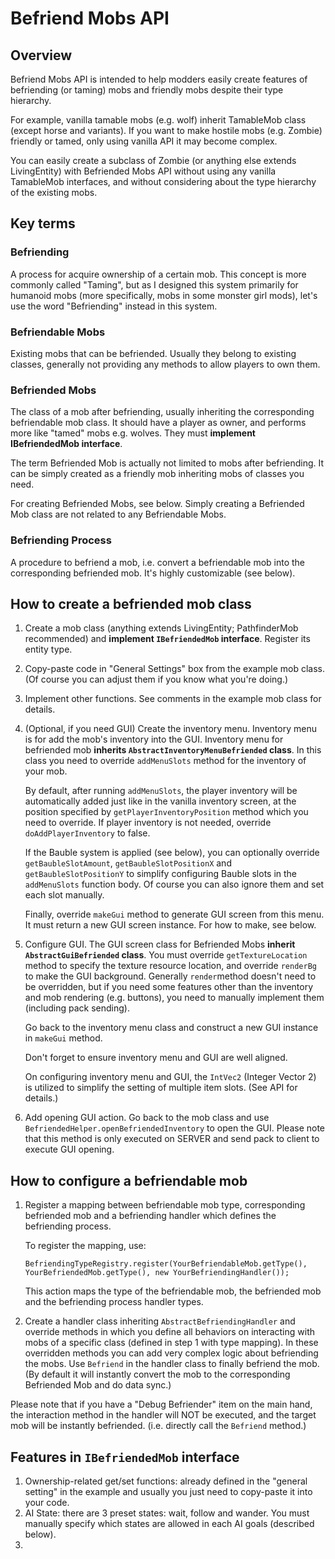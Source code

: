# Befriend Mobs API

## Overview

Befriend Mobs API is intended to help modders easily create features of befriending (or taming) mobs and friendly mobs despite their type hierarchy.

For example, vanilla tamable mobs (e.g. wolf) inherit TamableMob class (except horse and variants). If you want to make hostile mobs (e.g. Zombie) friendly or tamed, only using vanilla API it may become complex. 

You can easily create a subclass of Zombie (or anything else extends LivingEntity) with Befriended Mobs API without using any vanilla TamableMob interfaces, and without considering about the type hierarchy of the existing mobs.



## Key terms

### Befriending

A process for acquire ownership of a certain mob. This concept is more commonly called "Taming", but as I designed this system primarily for humanoid mobs (more specifically, mobs in some monster girl mods), let's use the word "Befriending" instead in this system.

### Befriendable Mobs

Existing mobs that can be befriended. Usually they belong to existing classes, generally not providing any methods to allow players to own them.

### Befriended Mobs

The class of a mob after befriending, usually inheriting the corresponding befriendable mob class. It should have a player as owner, and performs more like "tamed" mobs e.g. wolves. They must **implement IBefriendedMob interface**. 

The term Befriended Mob is actually not limited to mobs after befriending. It can be simply created as a friendly mob inheriting mobs of classes you need.

For creating Befriended Mobs, see below. Simply creating a Befriended Mob class are not related to any Befriendable Mobs.

### Befriending Process

A procedure to befriend a mob, i.e. convert a befriendable mob into the corresponding befriended mob. It's highly customizable (see below).



## How to create a befriended mob class

1. Create a mob class (anything extends LivingEntity; PathfinderMob recommended) and **implement `IBefriendedMob` interface**. Register its entity type.

2. Copy-paste code in "General Settings" box from the example mob class. (Of course you can adjust them if you know what you're doing.)

3. Implement other functions. See comments in the example mob class for details.

4. (Optional, if you need GUI) Create the inventory menu. Inventory menu is for add the mob's inventory into the GUI. Inventory menu for befriended mob **inherits `AbstractInventoryMenuBefriended` class**. In this class you need to override `addMenuSlots` method for the inventory of your mob. 

   By default, after running `addMenuSlots`, the player inventory will be automatically added just like in the vanilla inventory screen, at the position specified by `getPlayerInventoryPosition` method which you need to override. If player inventory is not needed, override `doAddPlayerInventory` to false.

   If the Bauble system is applied (see below), you can optionally override `getBaubleSlotAmount`, `getBaubleSlotPositionX` and `getBaubleSlotPositionY` to simplify configuring Bauble slots in the `addMenuSlots` function body. Of course you can also ignore them and set each slot manually.

   Finally, override `makeGui` method to generate GUI screen from this menu. It must return a new GUI screen instance. For how to make, see below.

5. Configure GUI. The GUI screen class for Befriended Mobs **inherit `AbstractGuiBefriended` class**. You must override `getTextureLocation` method to specify the texture resource location, and override `renderBg` to make the GUI background. Generally `render`method doesn't need to be overridden, but if you need some features other than the inventory and mob rendering (e.g. buttons), you need to manually implement them (including pack sending).

   Go back to the inventory menu class and construct a new GUI instance in `makeGui` method.

   Don't forget to ensure inventory menu and GUI are well aligned.

   On configuring inventory menu and GUI, the `IntVec2` (Integer Vector 2) is utilized to simplify the setting of multiple item slots. (See API for details.)

6. Add opening GUI action. Go back to the mob class and use `BefriendedHelper.openBefriendedInventory` to open the GUI. Please note that this method is only executed on SERVER and send pack to client to execute GUI opening.

## How to configure a befriendable mob

1) Register a mapping between befriendable mob type, corresponding befriended mob and a befriending handler which defines the befriending process.

   To register the mapping, use:

   `BefriendingTypeRegistry.register(YourBefriendableMob.getType(), YourBefriendedMob.getType(), new YourBefriendingHandler());`

   This action maps the type of the befriendable mob, the befriended mob and the befriending process handler types. 

2)  Create a handler class inheriting `AbstractBefriendingHandler` and override methods in which you define all behaviors on interacting with mobs of a specific class (defined in step 1 with type mapping). In these overridden methods you can add very complex logic about befriending the mobs. Use `Befriend` in the handler class to finally befriend the mob. (By default it will instantly convert the mob to the corresponding Befriended Mob and do data sync.)

   Please note that if you have a "Debug Befriender" item on the main hand, the interaction method in the handler will NOT be executed, and the target mob will be instantly befriended. (i.e. directly call the `Befriend` method.)

## Features in `IBefriendedMob` interface

1. Ownership-related get/set functions: already defined in the "general setting" in the example and usually you just need to copy-paste it into your code.
2. AI State: there are 3 preset states: wait, follow and wander. You must manually specify which states are allowed in each AI goals (described below).
3.  